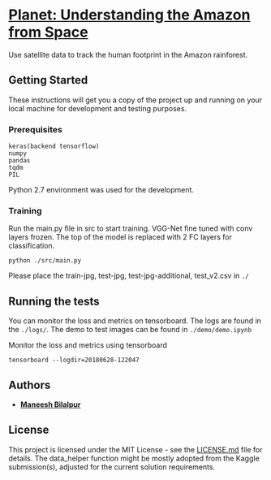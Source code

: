 # [Planet: Understanding the Amazon from Space](https://www.kaggle.com/c/planet-understanding-the-amazon-from-space/data)

Use satellite data to track the human footprint in the Amazon rainforest.

## Getting Started

These instructions will get you a copy of the project up and running on your local machine for development and testing purposes.

### Prerequisites

```
keras(backend tensorflow)
numpy
pandas
tqdm
PIL
```

Python 2.7 environment was used for the development.

### Training

Run the main.py file in src to start training. VGG-Net fine tuned with conv layers frozen. The top of the model is replaced with 2 FC layers for classification.

```
python ./src/main.py
```

Please place the train-jpg, test-jpg, test-jpg-additional, test_v2.csv in `./`
## Running the tests

You can monitor the loss and metrics on tensorboard. The logs are found in the `./logs/`. The demo to test images can be found in `./demo/demo.ipynb`

Monitor the loss and metrics using tensorboard

```
tensorboard --logdir=20180628-122047
```

## Authors

* **[Maneesh Bilalpur](https://bmaneesh.github.io/bmaneesh/)**

## License

This project is licensed under the MIT License - see the [LICENSE.md](LICENSE.md) file for details. The data_helper function might be mostly adopted from the Kaggle submission(s), adjusted for the current solution requirements.
